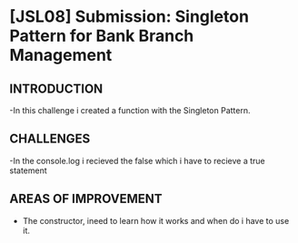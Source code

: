 # [JSL08] Submission: Singleton Pattern for Bank Branch Management

## INTRODUCTION

 -In this challenge  i created a function with the Singleton Pattern.
  
  ## CHALLENGES
  
  -In the console.log i recieved the false which i have to recieve a true statement
  
  ## AREAS OF IMPROVEMENT

  - The constructor, ineed to learn how it works and when do i have to use it.
  
 


